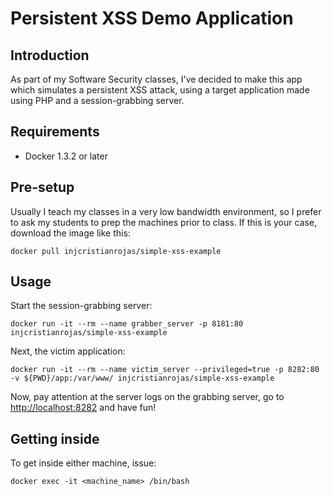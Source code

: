 # Persistent XSS Demo Application

## Introduction

As part of my Software Security classes, I've decided to make this app which
simulates a persistent XSS attack, using a target application made using PHP and
a session-grabbing server.

## Requirements

* Docker 1.3.2 or later

## Pre-setup

Usually I teach my classes in a very low bandwidth environment, so I prefer
to ask my students to prep the machines prior to class. If this is your case,
download the image like this:

```Shell
docker pull injcristianrojas/simple-xss-example
```

## Usage

Start the session-grabbing server:

```Shell
docker run -it --rm --name grabber_server -p 8181:80 injcristianrojas/simple-xss-example
```

Next, the victim application:

```Shell
docker run -it --rm --name victim_server --privileged=true -p 8282:80 -v ${PWD}/app:/var/www/ injcristianrojas/simple-xss-example
```

Now, pay attention at the server logs on the grabbing server, go to
<http://localhost:8282> and have fun!

## Getting inside

To get inside either machine, issue:

```Shell
docker exec -it <machine_name> /bin/bash
```
